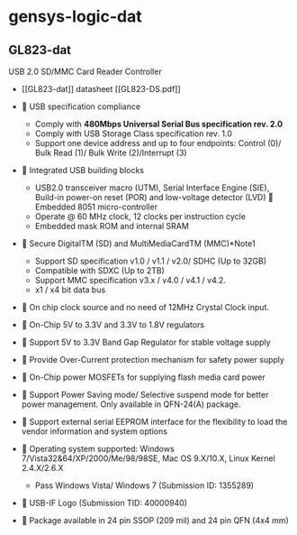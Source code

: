 
# gensys-logic-dat



## GL823-dat 

USB 2.0 SD/MMC Card Reader Controller

- [[GL823-dat]] datasheet [[GL823-DS.pdf]]

-  USB specification compliance
  - Comply with **480Mbps Universal Serial Bus specification rev. 2.0**
  - Comply with USB Storage Class specification rev. 1.0
  - Support one device address and up to four endpoints: Control (0)/ Bulk Read (1)/ Bulk Write (2)/Interrupt
  (3)
-  Integrated USB building blocks
  - USB2.0 transceiver macro (UTM), Serial Interface Engine (SIE), Build-in power-on reset (POR) and
  low-voltage detector (LVD)
   Embedded 8051 micro-controller
  - Operate @ 60 MHz clock, 12 clocks per instruction cycle
  - Embedded mask ROM and internal SRAM
-  Secure DigitalTM (SD) and MultiMediaCardTM (MMC)*Note1
  - Support SD specification v1.0 / v1.1 / v2.0/ SDHC (Up to 32GB)
  - Compatible with SDXC (Up to 2TB)
  - Support MMC specification v3.x / v4.0 / v4.1 / v4.2.
  - x1 / x4 bit data bus
-  On chip clock source and no need of 12MHz Crystal Clock input.
-  On-Chip 5V to 3.3V and 3.3V to 1.8V regulators
-  Support 5V to 3.3V Band Gap Regulator for stable voltage supply
-  Provide Over-Current protection mechanism for safety power supply
-  On-Chip power MOSFETs for supplying flash media card power
-  Support Power Saving mode/ Selective suspend mode for better power management. Only available in QFN-24(A) package.
-  Support external serial EEPROM interface for the flexibility to load the vendor information and system options
-  Operating system supported: Windows 7/Vista32&64/XP/2000/Me/98/98SE, Mac OS 9.X/10.X, Linux Kernel 2.4.X/2.6.X
  - Pass Windows Vista/ Windows 7 (Submission ID: 1355289)
-  USB-IF Logo (Submission TID: 40000940)
-  Package available in 24 pin SSOP (209 mil) and 24 pin QFN (4x4 mm)